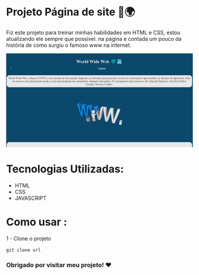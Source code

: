 # Projeto Página de site 🚀🌍
Fiz este projeto para treinar minhas habilidades em HTML e CSS, estou atualizando ele sempre que possível. na página e contada um pouco da história de como surgiu o famoso www na internet.

<img src="./src/images/tela.gif">

# Tecnologias Utilizadas:
- HTML
- CSS
- JAVASCRIPT
# Como usar :
1 - Clone o projeto
```
git clone url
```
### Obrigado por visitar meu projeto! ❤️
